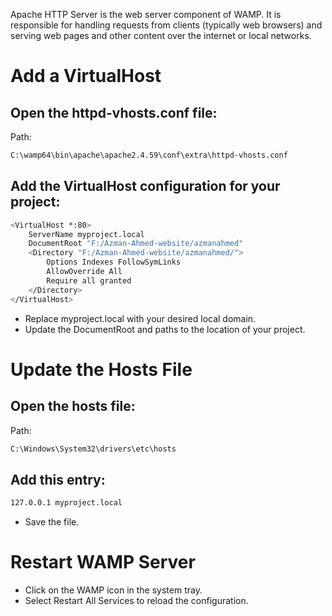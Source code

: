 Apache HTTP Server is the web server component of WAMP. It is responsible for handling requests from clients (typically web browsers) and serving web pages and other content over the internet or local networks.

# Add a VirtualHost
## Open the httpd-vhosts.conf file:

Path:
```bash
C:\wamp64\bin\apache\apache2.4.59\conf\extra\httpd-vhosts.conf
```

## Add the VirtualHost configuration for your project:

```bash
<VirtualHost *:80>
    ServerName myproject.local
    DocumentRoot "F:/Azman-Ahmed-website/azmanahmed"
    <Directory "F:/Azman-Ahmed-website/azmanahmed/">
        Options Indexes FollowSymLinks
        AllowOverride All
        Require all granted
    </Directory>
</VirtualHost>
```
- Replace myproject.local with your desired local domain.
- Update the DocumentRoot and <Directory> paths to the location of your project.

# Update the Hosts File
## Open the hosts file:

Path:
```bash
C:\Windows\System32\drivers\etc\hosts
```
## Add this entry:

```bash
127.0.0.1 myproject.local
```
- Save the file.


# Restart WAMP Server
- Click on the WAMP icon in the system tray.
- Select Restart All Services to reload the configuration.


